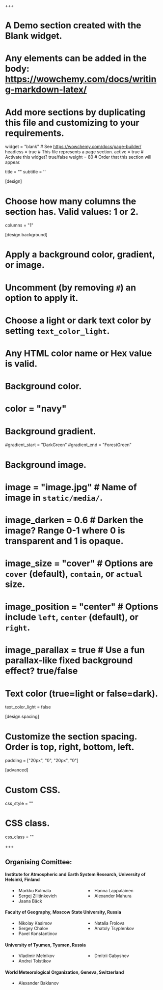 +++
# A Demo section created with the Blank widget.
# Any elements can be added in the body: https://wowchemy.com/docs/writing-markdown-latex/
# Add more sections by duplicating this file and customizing to your requirements.

widget = "blank"  # See https://wowchemy.com/docs/page-builder/
headless = true  # This file represents a page section.
active = true  # Activate this widget? true/false
weight = 80  # Order that this section will appear.

title = ""
subtitle = ''

[design]
  # Choose how many columns the section has. Valid values: 1 or 2.
  columns = "1"

[design.background]
  # Apply a background color, gradient, or image.
  #   Uncomment (by removing `#`) an option to apply it.
  #   Choose a light or dark text color by setting `text_color_light`.
  #   Any HTML color name or Hex value is valid.

  # Background color.
  # color = "navy"
  
  # Background gradient.
  #gradient_start = "DarkGreen"
  #gradient_end = "ForestGreen"
  
  # Background image.
  # image = "image.jpg"  # Name of image in `static/media/`.
  # image_darken = 0.6  # Darken the image? Range 0-1 where 0 is transparent and 1 is opaque.
  # image_size = "cover"  #  Options are `cover` (default), `contain`, or `actual` size.
  # image_position = "center"  # Options include `left`, `center` (default), or `right`.
  # image_parallax = true  # Use a fun parallax-like fixed background effect? true/false
  
  # Text color (true=light or false=dark).
  text_color_light = false

[design.spacing]
  # Customize the section spacing. Order is top, right, bottom, left.
  padding = ["20px", "0", "20px", "0"]

[advanced]
 # Custom CSS. 
 css_style = ""
 
 # CSS class.
 css_class = ""

+++

## Organising Comittee:
#### Institute for Atmospheric and Earth System Research, University of Helsinki, Finland
<div><ul class="columns" data-columns="2" style = "list-style-type:disc;-webkit-columns:2;-moz-columns: 2;columns: 2;list-style-position: inside;"><li>Markku Kulmala</li><li>Sergej Zilitinkevich</li><li>Jaana Bäck</li><li>Hanna Lappalainen</li><li>Alexander Mahura</li></ul></div>

#### Faculty of Geography, Moscow State University, Russia
<div><ul class="columns" data-columns="2" style = "list-style-type:disc;-webkit-columns:2;-moz-columns: 2;columns: 2;list-style-position: inside;"><li>Nikolay Kasimov</li><li>Sergey Chalov</li><li>Pavel Konstantinov</li><li>Natalia Frolova</li><li>Anatoly Tsyplenkov</li></ul></div>

#### University of Tyumen, Tyumen, Russia
<div><ul class="columns" data-columns="2" style = "list-style-type:disc;-webkit-columns:2;-moz-columns: 2;columns: 2;list-style-position: inside;"><li>Vladimir Melnikov</li><li>Andrei Tolstikov</li><li>Dmitrii Gabyshev</li></ul></div>

#### World Meteorological Organization, Geneva, Switzerland
<div><ul class="columns" data-columns="1" style = "list-style-type:disc;-webkit-columns:1;-moz-columns: 1;columns: 1;list-style-position: inside;"><li>Alexander Baklanov</li></ul></div>



